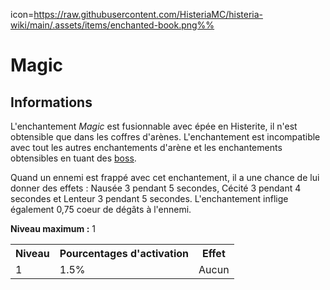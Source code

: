 icon=https://raw.githubusercontent.com/HisteriaMC/histeria-wiki/main/.assets/items/enchanted-book.png%%
# Magic

## Informations
L'enchantement *Magic* est fusionnable avec épée en Histerite, il n'est obtensible que dans les coffres d'arènes. L'enchantement est incompatible avec tout les autres enchantements d'arène et les enchantements obtensibles en tuant des [boss](https://histeria.fr/wiki/boss).

Quand un ennemi est frappé avec cet enchantement, il a une chance de lui donner des effets : Nausée 3 pendant 5 secondes, Cécité 3 pendant 4 secondes et Lenteur 3 pendant 5 secondes.
L'enchantement inflige également 0,75 coeur de dégâts à l'ennemi.

**Niveau maximum :** 1

<table>
  <tr>
    <th>Niveau</th>
    <th>Pourcentages d'activation</th>
    <th>Effet</th>
  </tr>
  <tr>
    <td>1</td>
    <td>1.5%</td>
    <td>Aucun</td>
  </tr>
</table>
